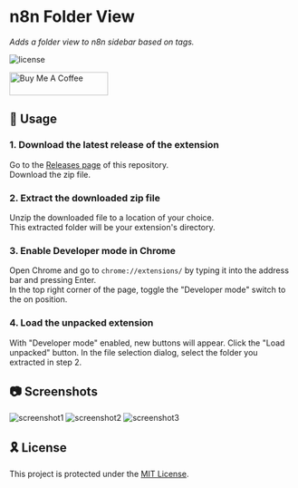 <div align="left" style="position: relative;">
<h1>n8n Folder View</h1>
<p align="left">
	<em>Adds a folder view to n8n sidebar based on tags.</em>
</p>
<p align="left">
	<img src="https://img.shields.io/github/license/wh3at/n8n-folder-view?style=default&logo=opensourceinitiative&logoColor=white&color=ff0048" alt="license">
</p>
<p align="left">
<a href="https://www.buymeacoffee.com/wh3at" target="_blank"><img src="https://cdn.buymeacoffee.com/buttons/default-orange.png" alt="Buy Me A Coffee" height="41" width="174"></a>
</p>
</div>

## 🚀 Usage

### 1. Download the latest release of the extension
Go to the [Releases page](https://github.com/wh3at/n8n-folder-view/releases) of this repository.  
Download the zip file.

### 2. Extract the downloaded zip file

Unzip the downloaded file to a location of your choice.  
This extracted folder will be your extension's directory.

### 3. Enable Developer mode in Chrome

Open Chrome and go to `chrome://extensions/` by typing it into the address bar and pressing Enter.  
In the top right corner of the page, toggle the "Developer mode" switch to the on position.

### 4. Load the unpacked extension

With "Developer mode" enabled, new buttons will appear.
Click the "Load unpacked" button.
In the file selection dialog, select the folder you extracted in step 2.

## 📷 Screenshots
![screenshot1](https://raw.githubusercontent.com/wh3at/n8n-folder-view/master/screenshot1.png)
![screenshot2](https://raw.githubusercontent.com/wh3at/n8n-folder-view/master/screenshot2.png)
![screenshot3](https://raw.githubusercontent.com/wh3at/n8n-folder-view/master/screenshot3.png)

## 🎗 License

This project is protected under the [MIT License](https://github.com/wh3at/n8n-folder-view/blob/main/LICENSE.txt).